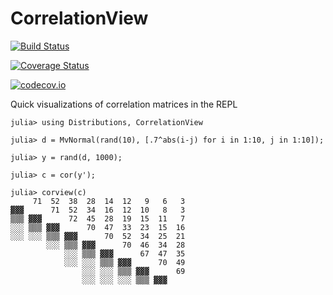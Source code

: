 # CorrelationView

[![Build Status](https://travis-ci.org/joshday/CorrelationView.jl.svg?branch=master)](https://travis-ci.org/joshday/CorrelationView.jl)

[![Coverage Status](https://coveralls.io/repos/joshday/CorrelationView.jl/badge.svg?branch=master&service=github)](https://coveralls.io/github/joshday/CorrelationView.jl?branch=master)

[![codecov.io](http://codecov.io/github/joshday/CorrelationView.jl/coverage.svg?branch=master)](http://codecov.io/github/joshday/CorrelationView.jl?branch=master)


Quick visualizations of correlation matrices in the REPL

```
julia> using Distributions, CorrelationView

julia> d = MvNormal(rand(10), [.7^abs(i-j) for i in 1:10, j in 1:10]);

julia> y = rand(d, 1000);

julia> c = cor(y');

julia> corview(c)
     71  52  38  28  14  12   9   6   3
▓▓▓      71  52  34  16  12  10   8   3
▒▒▒ ▓▓▓      72  45  28  19  15  11   7
░░░ ▒▒▒ ▓▓▓      70  47  33  23  15  16
░░░ ░░░ ▒▒▒ ▓▓▓      70  52  34  25  21
        ░░░ ▒▒▒ ▓▓▓      70  46  34  28
            ░░░ ▒▒▒ ▓▓▓      67  47  35
            ░░░ ░░░ ▒▒▒ ▓▓▓      70  49
                ░░░ ░░░ ▒▒▒ ▓▓▓      69
                ░░░ ░░░ ░░░ ▒▒▒ ▓▓▓
```
